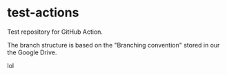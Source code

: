 # test-actions

Test repository for GitHub Action.

The branch structure is based on the "Branching convention" stored in our the Google Drive.

lol
